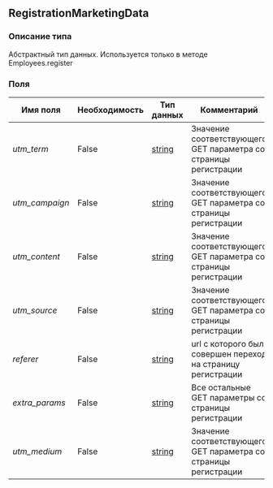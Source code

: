
## RegistrationMarketingData

### Описание типа
Абстрактный тип данных. Используется только в методе Employees.register<br/>
### Поля

| Имя поля | Необходимость | Тип данных | Комментарий |
|---|---|---|---|
|*utm_term*|False|[string](/types/string)|Значение соответствующего GET параметра со страницы регистрации<br/>|
|*utm_campaign*|False|[string](/types/string)|Значение соответствующего GET параметра со страницы регистрации<br/>|
|*utm_content*|False|[string](/types/string)|Значение соответствующего GET параметра со страницы регистрации<br/>|
|*utm_source*|False|[string](/types/string)|Значение соответствующего GET параметра со страницы регистрации	<br/>|
|*referer*|False|[string](/types/string)|url с которого был совершен переход на страницу регистрации<br/>|
|*extra_params*|False|[string](/types/string)|Все остальные GET параметры со страницы регистрации<br/>|
|*utm_medium*|False|[string](/types/string)|Значение соответствующего GET параметра со страницы регистрации<br/>|

